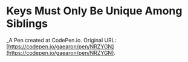 # Keys Must Only Be Unique Among Siblings
 _A Pen created at CodePen.io. Original URL: [https://codepen.io/gaearon/pen/NRZYGN](https://codepen.io/gaearon/pen/NRZYGN).

 